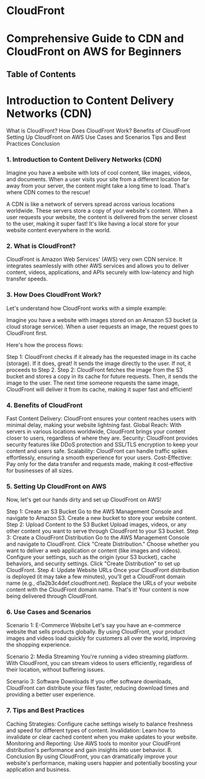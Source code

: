 # CloudFront
<h1>Comprehensive Guide to CDN and CloudFront on AWS for Beginners</h1>
<h2>Table of Contents</h2>
<h1> Introduction to Content Delivery Networks (CDN)</h1>
What is CloudFront?
How Does CloudFront Work?
Benefits of CloudFront
Setting Up CloudFront on AWS
Use Cases and Scenarios
Tips and Best Practices
Conclusion
<h3>1. Introduction to Content Delivery Networks (CDN)</h3>
Imagine you have a website with lots of cool content, like images, videos, and documents. When a user visits your site from a different location far away from your server, the content might take a long time to load. That's where CDN comes to the rescue!

A CDN is like a network of servers spread across various locations worldwide. These servers store a copy of your website's content. When a user requests your website, the content is delivered from the server closest to the user, making it super fast! It's like having a local store for your website content everywhere in the world.

<h3>2. What is CloudFront?</h3>
CloudFront is Amazon Web Services' (AWS) very own CDN service. It integrates seamlessly with other AWS services and allows you to deliver content, videos, applications, and APIs securely with low-latency and high transfer speeds.

<h3>3. How Does CloudFront Work?</h3>
Let's understand how CloudFront works with a simple example:

Imagine you have a website with images stored on an Amazon S3 bucket (a cloud storage service). When a user requests an image, the request goes to CloudFront first.

Here's how the process flows:

Step 1: CloudFront checks if it already has the requested image in its cache (storage). If it does, great! It sends the image directly to the user. If not, it proceeds to Step 2.
Step 2: CloudFront fetches the image from the S3 bucket and stores a copy in its cache for future requests. Then, it sends the image to the user.
The next time someone requests the same image, CloudFront will deliver it from its cache, making it super fast and efficient!

<h3>4. Benefits of CloudFront</h3>
Fast Content Delivery: CloudFront ensures your content reaches users with minimal delay, making your website lightning fast.
Global Reach: With servers in various locations worldwide, CloudFront brings your content closer to users, regardless of where they are.
Security: CloudFront provides security features like DDoS protection and SSL/TLS encryption to keep your content and users safe.
Scalability: CloudFront can handle traffic spikes effortlessly, ensuring a smooth experience for your users.
Cost-Effective: Pay only for the data transfer and requests made, making it cost-effective for businesses of all sizes.
<h3>5. Setting Up CloudFront on AWS</h3>
Now, let's get our hands dirty and set up CloudFront on AWS!

Step 1: Create an S3 Bucket
Go to the AWS Management Console and navigate to Amazon S3.
Create a new bucket to store your website content.
Step 2: Upload Content to the S3 Bucket
Upload images, videos, or any other content you want to serve through CloudFront to your S3 bucket.
Step 3: Create a CloudFront Distribution
Go to the AWS Management Console and navigate to CloudFront.
Click "Create Distribution."
Choose whether you want to deliver a web application or content (like images and videos).
Configure your settings, such as the origin (your S3 bucket), cache behaviors, and security settings.
Click "Create Distribution" to set up CloudFront.
Step 4: Update Website URLs
Once your CloudFront distribution is deployed (it may take a few minutes), you'll get a CloudFront domain name (e.g., d1a2b3c4def.cloudfront.net).
Replace the URLs of your website content with the CloudFront domain name.
That's it! Your content is now being delivered through CloudFront.

<h3>6. Use Cases and Scenarios</h3>
Scenario 1: E-Commerce Website
Let's say you have an e-commerce website that sells products globally. By using CloudFront, your product images and videos load quickly for customers all over the world, improving the shopping experience.

Scenario 2: Media Streaming
You're running a video streaming platform. With CloudFront, you can stream videos to users efficiently, regardless of their location, without buffering issues.

Scenario 3: Software Downloads
If you offer software downloads, CloudFront can distribute your files faster, reducing download times and providing a better user experience.

<h3>7. Tips and Best Practices</h3>
Caching Strategies: Configure cache settings wisely to balance freshness and speed for different types of content.
Invalidation: Learn how to invalidate or clear cached content when you make updates to your website.
Monitoring and Reporting: Use AWS tools to monitor your CloudFront distribution's performance and gain insights into user behavior.
8. Conclusion
By using CloudFront, you can dramatically improve your website's performance, making users happier and potentially boosting your application and business.
